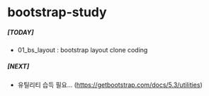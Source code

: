 # bootstrap-study

##### [TODAY]
- 01_bs_layout : bootstrap layout clone coding

##### [NEXT]
- 유틸리티 습득 필요... (https://getbootstrap.com/docs/5.3/utilities)
